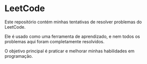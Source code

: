 # LeetCode

Este repositório contém minhas tentativas de resolver problemas do LeetCode.  

Ele é usado como uma ferramenta de aprendizado, e nem todos os problemas aqui foram completamente resolvidos.  

O objetivo principal é praticar e melhorar minhas habilidades em programação.